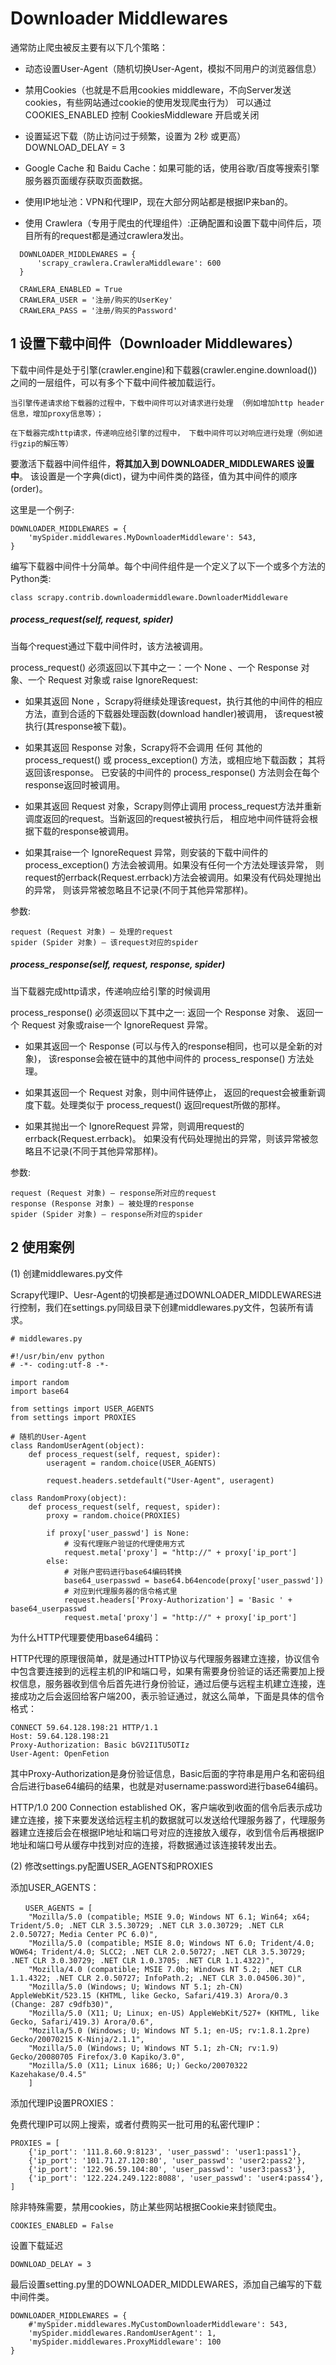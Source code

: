 # Downloader Middlewares

通常防止爬虫被反主要有以下几个策略：

- 动态设置User-Agent（随机切换User-Agent，模拟不同用户的浏览器信息）

- 禁用Cookies（也就是不启用cookies middleware，不向Server发送cookies，有些网站通过cookie的使用发现爬虫行为）
  可以通过COOKIES_ENABLED 控制 CookiesMiddleware 开启或关闭

- 设置延迟下载（防止访问过于频繁，设置为 2秒 或更高） DOWNLOAD_DELAY = 3

- Google Cache 和 Baidu Cache：如果可能的话，使用谷歌/百度等搜索引擎服务器页面缓存获取页面数据。

- 使用IP地址池：VPN和代理IP，现在大部分网站都是根据IP来ban的。

- 使用 Crawlera（专用于爬虫的代理组件）:正确配置和设置下载中间件后，项目所有的request都是通过crawlera发出。
```
  DOWNLOADER_MIDDLEWARES = {
      'scrapy_crawlera.CrawleraMiddleware': 600
  }

  CRAWLERA_ENABLED = True
  CRAWLERA_USER = '注册/购买的UserKey'
  CRAWLERA_PASS = '注册/购买的Password'
```
## 1 设置下载中间件（Downloader Middlewares）

下载中间件是处于引擎(crawler.engine)和下载器(crawler.engine.download())之间的一层组件，可以有多个下载中间件被加载运行。

    当引擎传递请求给下载器的过程中，下载中间件可以对请求进行处理 （例如增加http header信息，增加proxy信息等）；

    在下载器完成http请求，传递响应给引擎的过程中， 下载中间件可以对响应进行处理（例如进行gzip的解压等）

要激活下载器中间件组件，**将其加入到 DOWNLOADER_MIDDLEWARES 设置中**。 该设置是一个字典(dict)，键为中间件类的路径，值为其中间件的顺序(order)。

这里是一个例子:
```
DOWNLOADER_MIDDLEWARES = {
    'mySpider.middlewares.MyDownloaderMiddleware': 543,
}
```

编写下载器中间件十分简单。每个中间件组件是一个定义了以下一个或多个方法的Python类:
```
class scrapy.contrib.downloadermiddleware.DownloaderMiddleware
```

##### process_request(self, request, spider)
当每个request通过下载中间件时，该方法被调用。

process_request() 必须返回以下其中之一：一个 None 、一个 Response 对象、一个 Request 对象或 raise IgnoreRequest:

- 如果其返回 None ，Scrapy将继续处理该request，执行其他的中间件的相应方法，直到合适的下载器处理函数(download handler)被调用， 该request被执行(其response被下载)。

- 如果其返回 Response 对象，Scrapy将不会调用 任何 其他的 process_request() 或 process_exception() 方法，或相应地下载函数； 其将返回该response。 已安装的中间件的 process_response() 方法则会在每个response返回时被调用。

- 如果其返回 Request 对象，Scrapy则停止调用 process_request方法并重新调度返回的request。当新返回的request被执行后， 相应地中间件链将会根据下载的response被调用。

- 如果其raise一个 IgnoreRequest 异常，则安装的下载中间件的 process_exception() 方法会被调用。如果没有任何一个方法处理该异常， 则request的errback(Request.errback)方法会被调用。如果没有代码处理抛出的异常， 则该异常被忽略且不记录(不同于其他异常那样)。

参数:

    request (Request 对象) – 处理的request
    spider (Spider 对象) – 该request对应的spider

##### process_response(self, request, response, spider)

当下载器完成http请求，传递响应给引擎的时候调用

process_response() 必须返回以下其中之一: 返回一个 Response 对象、 返回一个 Request 对象或raise一个 IgnoreRequest 异常。

- 如果其返回一个 Response (可以与传入的response相同，也可以是全新的对象)， 该response会被在链中的其他中间件的 process_response() 方法处理。

- 如果其返回一个 Request 对象，则中间件链停止， 返回的request会被重新调度下载。处理类似于 process_request() 返回request所做的那样。

- 如果其抛出一个 IgnoreRequest 异常，则调用request的errback(Request.errback)。 如果没有代码处理抛出的异常，则该异常被忽略且不记录(不同于其他异常那样)。

参数:

    request (Request 对象) – response所对应的request
    response (Response 对象) – 被处理的response
    spider (Spider 对象) – response所对应的spider

## 2 使用案例

(1) 创建middlewares.py文件

Scrapy代理IP、Uesr-Agent的切换都是通过DOWNLOADER_MIDDLEWARES进行控制，我们在settings.py同级目录下创建middlewares.py文件，包装所有请求。
```
# middlewares.py

#!/usr/bin/env python
# -*- coding:utf-8 -*-

import random
import base64

from settings import USER_AGENTS
from settings import PROXIES

# 随机的User-Agent
class RandomUserAgent(object):
    def process_request(self, request, spider):
        useragent = random.choice(USER_AGENTS)

        request.headers.setdefault("User-Agent", useragent)

class RandomProxy(object):
    def process_request(self, request, spider):
        proxy = random.choice(PROXIES)

        if proxy['user_passwd'] is None:
            # 没有代理账户验证的代理使用方式
            request.meta['proxy'] = "http://" + proxy['ip_port']
        else:
            # 对账户密码进行base64编码转换
            base64_userpasswd = base64.b64encode(proxy['user_passwd'])
            # 对应到代理服务器的信令格式里
            request.headers['Proxy-Authorization'] = 'Basic ' + base64_userpasswd
            request.meta['proxy'] = "http://" + proxy['ip_port']
```

为什么HTTP代理要使用base64编码：

HTTP代理的原理很简单，就是通过HTTP协议与代理服务器建立连接，协议信令中包含要连接到的远程主机的IP和端口号，如果有需要身份验证的话还需要加上授权信息，服务器收到信令后首先进行身份验证，通过后便与远程主机建立连接，连接成功之后会返回给客户端200，表示验证通过，就这么简单，下面是具体的信令格式：

    CONNECT 59.64.128.198:21 HTTP/1.1
    Host: 59.64.128.198:21
    Proxy-Authorization: Basic bGV2I1TU5OTIz
    User-Agent: OpenFetion

其中Proxy-Authorization是身份验证信息，Basic后面的字符串是用户名和密码组合后进行base64编码的结果，也就是对username:password进行base64编码。

HTTP/1.0 200 Connection established
OK，客户端收到收面的信令后表示成功建立连接，接下来要发送给远程主机的数据就可以发送给代理服务器了，代理服务器建立连接后会在根据IP地址和端口号对应的连接放入缓存，收到信令后再根据IP地址和端口号从缓存中找到对应的连接，将数据通过该连接转发出去。

(2) 修改settings.py配置USER_AGENTS和PROXIES

添加USER_AGENTS：
```
　　USER_AGENTS = [
    "Mozilla/5.0 (compatible; MSIE 9.0; Windows NT 6.1; Win64; x64; Trident/5.0; .NET CLR 3.5.30729; .NET CLR 3.0.30729; .NET CLR 2.0.50727; Media Center PC 6.0)",
    "Mozilla/5.0 (compatible; MSIE 8.0; Windows NT 6.0; Trident/4.0; WOW64; Trident/4.0; SLCC2; .NET CLR 2.0.50727; .NET CLR 3.5.30729; .NET CLR 3.0.30729; .NET CLR 1.0.3705; .NET CLR 1.1.4322)",
    "Mozilla/4.0 (compatible; MSIE 7.0b; Windows NT 5.2; .NET CLR 1.1.4322; .NET CLR 2.0.50727; InfoPath.2; .NET CLR 3.0.04506.30)",
    "Mozilla/5.0 (Windows; U; Windows NT 5.1; zh-CN) AppleWebKit/523.15 (KHTML, like Gecko, Safari/419.3) Arora/0.3 (Change: 287 c9dfb30)",
    "Mozilla/5.0 (X11; U; Linux; en-US) AppleWebKit/527+ (KHTML, like Gecko, Safari/419.3) Arora/0.6",
    "Mozilla/5.0 (Windows; U; Windows NT 5.1; en-US; rv:1.8.1.2pre) Gecko/20070215 K-Ninja/2.1.1",
    "Mozilla/5.0 (Windows; U; Windows NT 5.1; zh-CN; rv:1.9) Gecko/20080705 Firefox/3.0 Kapiko/3.0",
    "Mozilla/5.0 (X11; Linux i686; U;) Gecko/20070322 Kazehakase/0.4.5"
    ]
```

添加代理IP设置PROXIES：

免费代理IP可以网上搜索，或者付费购买一批可用的私密代理IP：
```
PROXIES = [
    {'ip_port': '111.8.60.9:8123', 'user_passwd': 'user1:pass1'},
    {'ip_port': '101.71.27.120:80', 'user_passwd': 'user2:pass2'},
    {'ip_port': '122.96.59.104:80', 'user_passwd': 'user3:pass3'},
    {'ip_port': '122.224.249.122:8088', 'user_passwd': 'user4:pass4'},
]
```
除非特殊需要，禁用cookies，防止某些网站根据Cookie来封锁爬虫。

    COOKIES_ENABLED = False

设置下载延迟

    DOWNLOAD_DELAY = 3

最后设置setting.py里的DOWNLOADER_MIDDLEWARES，添加自己编写的下载中间件类。

    DOWNLOADER_MIDDLEWARES = {
        #'mySpider.middlewares.MyCustomDownloaderMiddleware': 543,
        'mySpider.middlewares.RandomUserAgent': 1,
        'mySpider.middlewares.ProxyMiddleware': 100
    }
